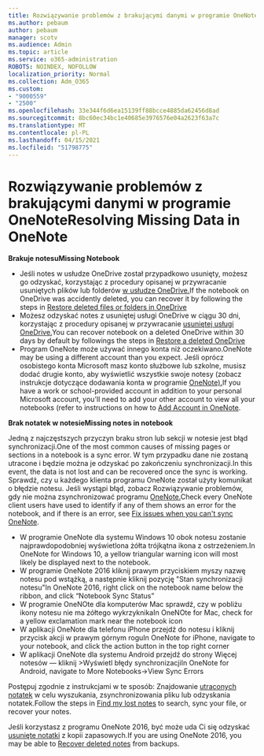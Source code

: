 ```yaml
---
title: Rozwiązywanie problemów z brakującymi danymi w programie OneNote
ms.author: pebaum
author: pebaum
manager: scotv
ms.audience: Admin
ms.topic: article
ms.service: o365-administration
ROBOTS: NOINDEX, NOFOLLOW
localization_priority: Normal
ms.collection: Adm_O365
ms.custom:
- "9000559"
- "2500"
ms.openlocfilehash: 33e344f6d6ea15139ff88bcce4885da62456d8ad
ms.sourcegitcommit: 8bc60ec34bc1e40685e3976576e04a2623f63a7c
ms.translationtype: MT
ms.contentlocale: pl-PL
ms.lasthandoff: 04/15/2021
ms.locfileid: "51798775"
---
```

# <a name="resolving-missing-data-in-onenote"></a><span data-ttu-id="74da3-102">Rozwiązywanie problemów z brakującymi danymi w programie OneNote</span><span class="sxs-lookup"><span data-stu-id="74da3-102">Resolving Missing Data in OneNote</span></span>

<span data-ttu-id="74da3-103">**Brakuje notesu**</span><span class="sxs-lookup"><span data-stu-id="74da3-103">**Missing Notebook**</span></span>

- <span data-ttu-id="74da3-104">Jeśli notes w usłudze OneDrive został przypadkowo usunięty, możesz go odzyskać, korzystając z procedury opisanej w przywracanie usuniętych plików lub folderów [w usłudze OneDrive.](https://support.office.com/article/949ada80-0026-4db3-a953-c99083e6a84f)</span><span class="sxs-lookup"><span data-stu-id="74da3-104">If the notebook on OneDrive was accidently deleted, you can recover it by following the steps in [Restore deleted files or folders in OneDrive](https://support.office.com/article/949ada80-0026-4db3-a953-c99083e6a84f)</span></span>
- <span data-ttu-id="74da3-105">Możesz odzyskać notes z usuniętej usługi OneDrive w ciągu 30 dni, korzystając z procedury opisanej w przywracanie [usuniętej usługi OneDrive.](https://docs.microsoft.com/onedrive/restore-deleted-onedrive)</span><span class="sxs-lookup"><span data-stu-id="74da3-105">You can recover notebook on a deleted OneDrive within 30 days by default by followings the steps in [Restore a deleted OneDrive](https://docs.microsoft.com/onedrive/restore-deleted-onedrive)</span></span>
- <span data-ttu-id="74da3-106">Program OneNote może używać innego konta niż oczekiwano.</span><span class="sxs-lookup"><span data-stu-id="74da3-106">OneNote may be using a different account than you expect.</span></span> <span data-ttu-id="74da3-107">Jeśli oprócz osobistego konta Microsoft masz konto służbowe lub szkolne, musisz dodać drugie konto, aby wyświetlić wszystkie swoje notesy (zobacz instrukcje dotyczące dodawania konta w programie [OneNote).](https://support.office.com/article/5afff855-54ee-47e4-a773-db048d4ac299)</span><span class="sxs-lookup"><span data-stu-id="74da3-107">If you have a work or school-provided account in addition to your personal Microsoft account, you'll need to add your other account to view all your notebooks (refer to instructions on how to [Add Account in OneNote](https://support.office.com/article/5afff855-54ee-47e4-a773-db048d4ac299).</span></span>

<span data-ttu-id="74da3-108">**Brak notatek w notesie**</span><span class="sxs-lookup"><span data-stu-id="74da3-108">**Missing notes in notebook**</span></span>

<span data-ttu-id="74da3-109">Jedną z najczęstszych przyczyn braku stron lub sekcji w notesie jest błąd synchronizacji.</span><span class="sxs-lookup"><span data-stu-id="74da3-109">One of the most common causes of missing pages or sections in a notebook is a sync error.</span></span> <span data-ttu-id="74da3-110">W tym przypadku dane nie zostaną utracone i będzie można je odzyskać po zakończeniu synchronizacji.</span><span class="sxs-lookup"><span data-stu-id="74da3-110">In this event, the data is not lost and can be recovered once the sync is working.</span></span> <span data-ttu-id="74da3-111">Sprawdź, czy u każdego klienta programu OneNote został użyty komunikat o błędzie notesu. Jeśli wystąpi błąd, zobacz Rozwiązywanie problemów, gdy nie można zsynchronizować programu [OneNote.](https://support.office.com/article/299495ef-66d1-448f-90c1-b785a6968d45)</span><span class="sxs-lookup"><span data-stu-id="74da3-111">Check every OneNote client users have used to identify if any of them shows an error for the notebook, and if there is an error, see [Fix issues when you can't sync OneNote](https://support.office.com/article/299495ef-66d1-448f-90c1-b785a6968d45).</span></span>

- <span data-ttu-id="74da3-112">W programie OneNote dla systemu Windows 10 obok notesu zostanie najprawdopodobniej wyświetlona żółta trójkątna ikona z ostrzeżeniem.</span><span class="sxs-lookup"><span data-stu-id="74da3-112">In OneNote for Windows 10, a yellow triangular warning icon will most likely be displayed next to the notebook.</span></span>
- <span data-ttu-id="74da3-113">W programie OneNote 2016 kliknij prawym przyciskiem myszy nazwę notesu pod wstążką, a następnie kliknij pozycję "Stan synchronizacji notesu"</span><span class="sxs-lookup"><span data-stu-id="74da3-113">In OneNote 2016, right click on the notebook name below the ribbon, and click “Notebook Sync Status”</span></span>
- <span data-ttu-id="74da3-114">W programie OneNOte dla komputerów Mac sprawdź, czy w pobliżu ikony notesu nie ma żółtego wykrzyknika</span><span class="sxs-lookup"><span data-stu-id="74da3-114">In OneNOte for Mac, check for a yellow exclamation mark near the notebook icon</span></span>
- <span data-ttu-id="74da3-115">W aplikacji OneNote dla telefonu iPhone przejdź do notesu i kliknij przycisk akcji w prawym górnym rogu</span><span class="sxs-lookup"><span data-stu-id="74da3-115">In OneNote for iPhone, navigate to your notebook, and click the action button in the top right corner</span></span>
- <span data-ttu-id="74da3-116">W aplikacji OneNote dla systemu Android przejdź do strony Więcej notesów — kliknij >Wyświetl błędy synchronizacji</span><span class="sxs-lookup"><span data-stu-id="74da3-116">In OneNote for Android, navigate to More Notebooks->View Sync Errors</span></span>

<span data-ttu-id="74da3-117">Postępuj zgodnie z instrukcjami w te sposób: Znajdowanie [utraconych notatek](https://support.office.com/article/32cb2bd7-afe7-44d2-a711-398a88421287) w celu wyszukania, zsynchronizowania pliku lub odzyskania notatek.</span><span class="sxs-lookup"><span data-stu-id="74da3-117">Follow the steps in [Find my lost notes](https://support.office.com/article/32cb2bd7-afe7-44d2-a711-398a88421287) to search, sync your file, or recover your notes.</span></span>

<span data-ttu-id="74da3-118">Jeśli korzystasz z programu OneNote 2016, być może uda Ci się odzyskać [usunięte notatki](https://support.office.com/article/32ed1036-74fd-4c21-bc28-033a486e6b14) z kopii zapasowych.</span><span class="sxs-lookup"><span data-stu-id="74da3-118">If you are using OneNote 2016, you may be able to [Recover deleted notes](https://support.office.com/article/32ed1036-74fd-4c21-bc28-033a486e6b14) from backups.</span></span>
